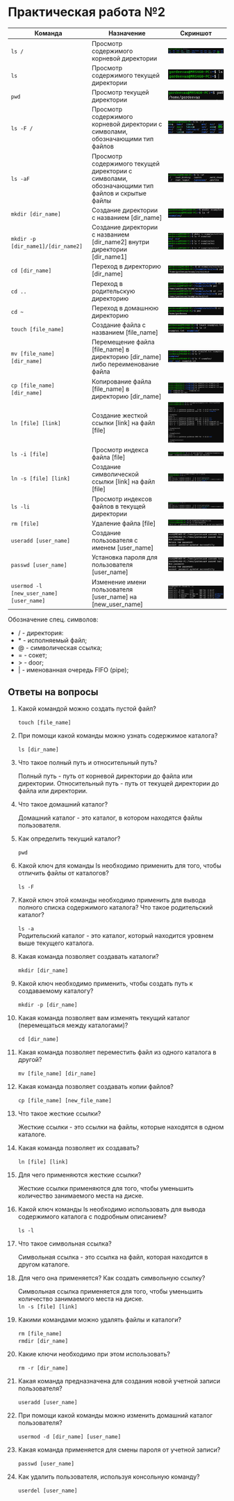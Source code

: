 # Практическая работа №2

Команда | Назначение | Скриншот
---|---|---
`ls /` | Просмотр содержимого корневой директории | ![ls1](./images/ls1.png)
`ls` | Просмотр содержимого текущей директории | ![ls2](./images/ls2.png)
`pwd` | Просмотр текущей директории | ![pwd](./images/pwd.png)
`ls -F /` | Просмотр содержимого корневой директории с символами, обозначающими тип файлов | ![ls3](./images/ls3.png)
`ls -aF` | Просмотр содержимого текущей директории с символами, обозначающими тип файлов и скрытые файлы | ![ls4](./images/ls4.png)
`mkdir [dir_name]` | Создание директории с названием [dir_name] | ![mkdir](./images/mkdir.png)
`mkdir -p [dir_name1]/[dir_name2]` | Создание директории с названием [dir_name2] внутри директории [dir_name1] | ![mkdir2](./images/mkdir2.png)
`cd [dir_name]` | Переход в директорию [dir_name] | ![cd1](./images/cd1.png)
`cd ..` | Переход в родительскую директорию | ![cd2](./images/cd2.png)
`cd ~` | Переход в домашнюю директорию | ![cd3](./images/cd3.png)
`touch [file_name]` | Создание файла с названием [file_name] | ![touch](./images/touch.png)
`mv [file_name] [dir_name]` | Перемещение файла [file_name] в директорию [dir_name] либо переименование файла | ![mv](./images/mv.png)
`cp [file_name] [dir_name]` | Копирование файла [file_name] в директорию [dir_name] | ![cp](./images/cp.png)
`ln [file] [link]` | Создание жесткой ссылки [link] на файл [file] | ![ln1](./images/ln1.png)
`ls -i [file]` | Просмотр индекса файла [file] | ![ls5](./images/ls5.png)
`ln -s [file] [link]` | Создание символической ссылки [link] на файл [file] | ![ln2](./images/ln2.png)
`ls -li` | Просмотр индексов файлов в текущей директории | ![ls6](./images/ls6.png)
`rm [file]` | Удаление файла [file] | ![rm](./images/rm.png)
`useradd [user_name]` | Создание пользователя с именем [user_name] | ![useradd](./images/useradd.png)
`passwd [user_name]` | Установка пароля для пользователя [user_name] | ![passwd](./images/passwd.png)
`usermod -l [new_user_name] [user_name]` | Изменение имени пользователя [user_name] на [new_user_name] | ![usermod](./images/usermod.png)

Обозначение спец. символов:
- / - директория:
- \* - исполняемый файл;
- @ - символическая ссылка;
- = - сокет;
- \> - door;
- | - именованная очередь FIFO (pipe);

## Ответы на вопросы

1. Какой командой можно создать пустой файл?

    `touch [file_name]`

2. При помощи какой команды можно узнать содержимое каталога?

    `ls [dir_name]`

3. Что такое полный путь и относительный путь?

     Полный путь - путь от корневой директории до файла или директории.
     Относительный путь - путь от текущей директории до файла или директории.

4. Что такое домашний каталог?

    Домашний каталог - это каталог, в котором находятся файлы пользователя.

5. Как определить текущий каталог?

    `pwd`

6. Какой ключ для команды ls необходимо применить для того, чтобы отличить файлы от каталогов?

    `ls -F`

7. Какой ключ этой команды необходимо применить для вывода полного списка содержимого каталога? Что такое родительский каталог?

    `ls -a`\
    Родительский каталог - это каталог, который находится уровнем выше текущего каталога.

8. Какая команда позволяет создавать каталоги?

    `mkdir [dir_name]`

9. Какой ключ необходимо применить, чтобы создать путь к создаваемому каталогу?

    `mkdir -p [dir_name]`

10. Какая команда позволяет вам изменять текущий каталог (перемещаться между каталогами)?

    `cd [dir_name]`

11. Какая команда позволяет переместить файл из одного каталога в другой?

    `mv [file_name] [dir_name]`

12. Какая команда позволяет создавать копии файлов?

    `cp [file_name] [new_file_name]`

13. Что такое жесткие ссылки?

    Жесткие ссылки - это ссылки на файлы, которые находятся в одном каталоге.

14. Какая команда позволяет их создавать?

    `ln [file] [link]`

15. Для чего применяются жесткие ссылки?

    Жесткие ссылки применяются для того, чтобы уменьшить количество занимаемого места на диске.

16. Какой ключ команды ls необходимо использовать для вывода содержимого каталога с подробным описанием?

    `ls -l`

17. Что такое символьная ссылка?

    Символьная ссылка - это ссылка на файл, которая находится в другом каталоге.

18. Для чего она применяется? Как создать символьную ссылку?

    Символьная ссылка применяется для того, чтобы уменьшить количество занимаемого места на диске.\
    `ln -s [file] [link]`

19. Какими командами можно удалять файлы и каталоги?

    `rm [file_name]`\
    `rmdir [dir_name]`

20. Какие ключи необходимо при этом использовать?

    `rm -r [dir_name]`

21. Какая команда предназначена для создания новой учетной записи пользователя?

    `useradd [user_name]`

22. При помощи какой команды можно изменить домашний каталог пользователя?

    `usermod -d [dir_name] [user_name]`

23. Какая команда применяется для смены пароля от учетной записи?

    `passwd [user_name]`

24. Как удалить пользователя, используя консольную команду?

    `userdel [user_name]`

